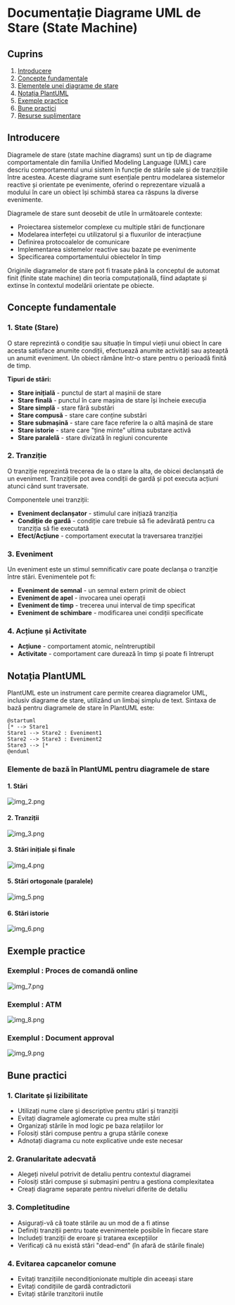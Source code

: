 # Documentație Diagrame UML de Stare (State Machine)

## Cuprins
1. [Introducere](#introducere)
2. [Concepte fundamentale](#concepte-fundamentale)
3. [Elementele unei diagrame de stare](#elementele-unei-diagrame-de-stare)
4. [Notația PlantUML](#notația-plantuml)
5. [Exemple practice](#exemple-practice)
6. [Bune practici](#bune-practici)
7. [Resurse suplimentare](#resurse-suplimentare)

## Introducere

Diagramele de stare (state machine diagrams) sunt un tip de diagrame comportamentale din familia Unified Modeling Language (UML) care descriu comportamentul unui sistem în funcție de stările sale și de tranzițiile între acestea. Aceste diagrame sunt esențiale pentru modelarea sistemelor reactive și orientate pe evenimente, oferind o reprezentare vizuală a modului în care un obiect își schimbă starea ca răspuns la diverse evenimente.

Diagramele de stare sunt deosebit de utile în următoarele contexte:
- Proiectarea sistemelor complexe cu multiple stări de funcționare
- Modelarea interfeței cu utilizatorul și a fluxurilor de interacțiune
- Definirea protocoalelor de comunicare
- Implementarea sistemelor reactive sau bazate pe evenimente
- Specificarea comportamentului obiectelor în timp

Originile diagramelor de stare pot fi trasate până la conceptul de automat finit (finite state machine) din teoria computațională, fiind adaptate și extinse în contextul modelării orientate pe obiecte.

## Concepte fundamentale

### 1. State (Stare)

O stare reprezintă o condiție sau situație în timpul vieții unui obiect în care acesta satisface anumite condiții, efectuează anumite activități sau așteaptă un anumit eveniment. Un obiect rămâne într-o stare pentru o perioadă finită de timp.

**Tipuri de stări:**
- **Stare inițială** - punctul de start al mașinii de stare
- **Stare finală** - punctul în care mașina de stare își încheie execuția
- **Stare simplă** - stare fără substări
- **Stare compusă** - stare care conține substări
- **Stare submașină** - stare care face referire la o altă mașină de stare
- **Stare istorie** - stare care "ține minte" ultima substare activă
- **Stare paralelă** - stare divizată în regiuni concurente

### 2. Tranziție

O tranziție reprezintă trecerea de la o stare la alta, de obicei declanșată de un eveniment. Tranzițiile pot avea condiții de gardă și pot executa acțiuni atunci când sunt traversate.

Componentele unei tranziții:
- **Eveniment declanșator** - stimulul care inițiază tranziția
- **Condiție de gardă** - condiție care trebuie să fie adevărată pentru ca tranziția să fie executată
- **Efect/Acțiune** - comportament executat la traversarea tranziției

### 3. Eveniment

Un eveniment este un stimul semnificativ care poate declanșa o tranziție între stări. Evenimentele pot fi:
- **Eveniment de semnal** - un semnal extern primit de obiect
- **Eveniment de apel** - invocarea unei operații
- **Eveniment de timp** - trecerea unui interval de timp specificat
- **Eveniment de schimbare** - modificarea unei condiții specificate

### 4. Acțiune și Activitate

- **Acțiune** - comportament atomic, neîntreruptibil
- **Activitate** - comportament care durează în timp și poate fi întrerupt


## Notația PlantUML

PlantUML este un instrument care permite crearea diagramelor UML, inclusiv diagrame de stare, utilizând un limbaj simplu de text. Sintaxa de bază pentru diagramele de stare în PlantUML este:

```plantuml
@startuml
[* --> Stare1
Stare1 --> Stare2 : Eveniment1
Stare2 --> Stare3 : Eveniment2
Stare3 --> [*
@enduml
```

### Elemente de bază în PlantUML pentru diagramele de stare

#### 1. Stări

![img_2.png](imgs-05-states/img_2.png)

#### 2. Tranziții

![img_3.png](imgs-05-states/img_3.png)

#### 3. Stări inițiale și finale

![img_4.png](imgs-05-states/img_4.png)

#### 5. Stări ortogonale (paralele)

![img_5.png](imgs-05-states/img_5.png)

#### 6. Stări istorie

![img_6.png](imgs-05-states/img_6.png)

## Exemple practice

### Exemplul : Proces de comandă online

![img_7.png](imgs-05-states/img_7.png)

### Exemplul : ATM

![img_8.png](imgs-05-states/img_8.png)

### Exemplul : Document approval

![img_9.png](imgs-05-states/img_9.png)

## Bune practici

### 1. Claritate și lizibilitate
- Utilizați nume clare și descriptive pentru stări și tranziții
- Evitați diagramele aglomerate cu prea multe stări
- Organizați stările în mod logic pe baza relațiilor lor
- Folosiți stări compuse pentru a grupa stările conexe
- Adnotați diagrama cu note explicative unde este necesar

### 2. Granularitate adecvată
- Alegeți nivelul potrivit de detaliu pentru contextul diagramei
- Folosiți stări compuse și submașini pentru a gestiona complexitatea
- Creați diagrame separate pentru niveluri diferite de detaliu

### 3. Completitudine
- Asigurați-vă că toate stările au un mod de a fi atinse
- Definiți tranziții pentru toate evenimentele posibile în fiecare stare
- Includeți tranziții de eroare și tratarea excepțiilor
- Verificați că nu există stări "dead-end" (în afară de stările finale)

### 4. Evitarea capcanelor comune
- Evitați tranzițiile necondiționionate multiple din aceeași stare
- Evitați condițiile de gardă contradictorii
- Evitați stările tranzitorii inutile

